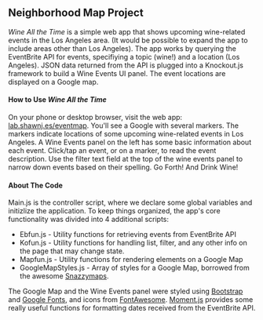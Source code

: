 ## Neighborhood Map Project
*Wine All the Time* is a simple web app that shows upcoming wine-related events in the Los Angeles area. (It would be possible to expand the app to include areas other than Los Angeles). The app works by querying the EventBrite API for events, specifiying a topic (wine!) and a location (Los Angeles). JSON data returned from the API is plugged into a Knockout.js framework to build a Wine Events UI panel. The event locations are displayed on a Google map.

#### How to Use *Wine All the Time*
On your phone or desktop browser, visit the web app: [lab.shawnj.es/eventmap](http://lab.shawnj.es/eventmap). You'll see a Google with several markers. The markers indicate locations of some upcoming wine-related events in Los Angeles. A Wine Events panel on the left has some basic information about each event. Click/tap an event, or on a marker, to read the event description. Use the filter text field at the top of the wine events panel to narrow down events based on their spelling. Go Forth! And Drink Wine!

#### About The Code
Main.js is the controller script, where we declare some global variables and initizlize the application. To keep things organized, the app's core functionality was divided into 4 additional scripts:
* Ebfun.js - Utility functions for retrieving events from EventBrite API
* Kofun.js  - Utility functions for handling list, filter, and any other info on the page that may change state.
* Mapfun.js - Utility functions for rendering elements on a Google Map
* GoogleMapStyles.js - Array of styles for a Google Map, borrowed from the awesome [Snazzymaps](http://snazzymaps.com/).

The Google Map and the Wine Events panel were styled using [Bootstrap](http://getbootstrap.com/) and [Google Fonts](https://www.google.com/fonts), and icons from [FontAwesome](https://fortawesome.github.io/Font-Awesome/). [Moment.js](http:momentjs.com) provides some really useful functions for formatting dates received from the EventBrite API.